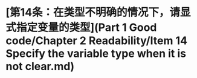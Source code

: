 # \[第14条：在类型不明确的情况下，请显式指定变量的类型]\(Part 1 Good code/Chapter 2 Readability/Item 14 Specify the variable type when it is not clear.md)

